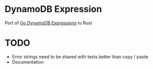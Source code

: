 # DynamoDB Expression

Port of [Go DynamoDB Expressions](https://github.com/aws/aws-sdk-go/tree/master/service/dynamodb/expression) to Rust

# TODO

* Error strings need to be shared with tests better than copy / paste
* Documentation
